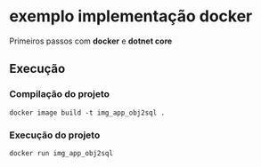 # exemplo implementação docker

Primeiros passos com **docker** e **dotnet core**

## Execução

### Compilação do projeto

 ```
docker image build -t img_app_obj2sql .
```

### Execução do projeto

 ```
docker run img_app_obj2sql
```